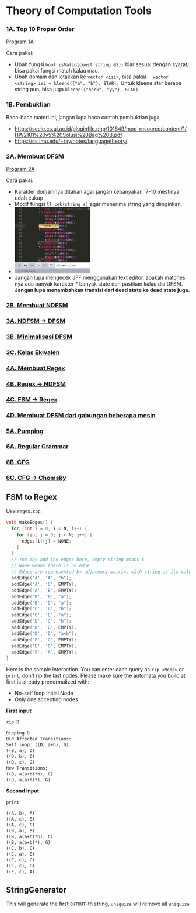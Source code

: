 # Theory of Computation Tools

### 1A. Top 10 Proper Order

[Program 1A](./Kode/1A.cpp)

Cara pakai:

- Ubah fungsi `bool isValid(const string &S);` biar sesuai dengan syarat, bisa pakai fungsi match kalau mau.
- Ubah domain dan letakkan ke `vector <isi>`, bisa pakai `  vector <string> isi = kleene({"a", "b"}, STAR);` Untuk kleene star berapa string pun, bisa juga `kleene({"hock", "yy"}, STAR)`.

### 1B. Pembuktian

Baca-baca materi ini, jangan lupa baca contoh pembuktian juga.

- https://scele.cs.ui.ac.id/pluginfile.php/101649/mod_resource/content/1/HW2101%20v5%20Solusi%20Bag%20B.pdf
- https://cs.lmu.edu/~ray/notes/languagetheory/

### 2A. Membuat DFSM

[Program 2A](./Kode/2A.cpp)

Cara pakai:

- Karakter domainnya ditahan agar jangan kebanyakan, 7-10 mestinya udah cukup
- Modif fungsi `ll cek(string s)` agar menerima string yang diinginkan.
- <img src="README.assets/image-20210418174150693.png" alt="image-20210418174150693" style="zoom:33%;" />
- Jangan lupa mengecek JFF menggunakan text editor, apakah matches nya ada banyak karakter * banyak state dan pastikan kalau dia DFSM. **Jangan lupa menambahkan transisi dari dead state ke dead state juga.**

### [2B. Membuat NDFSM](./2B.cpp)
### [3A. NDFSM -> DFSM](./3A.cpp)
### [3B. Minimalisasi DFSM](./3B.cpp)
### [3C. Kelas Ekivalen](./3C.cpp)
### [4A. Membuat Regex](./4A.cpp)
### [4B. Regex -> NDFSM](.4B.cpp)
### [4C. FSM -> Regex](./4C.cpp)
### [4D. Membuat DFSM dari gabungan beberapa mesin](./4D.cpp)
### [5A. Pumping](./5A.cpp)
### [6A. Regular Grammar](./6A.cpp)
### [6B. CFG](./6A.cpp)
### [6C. CFG -> Chomsky](./6C.cpp)

## FSM to Regex

Use `regex.cpp`.

```c++
void makeEdges() {
  for (int i = 0; i < N; i++) {
    for (int j = 0; j < N; j++) {
      edges[i][j] = NONE;
    }
  }
  // You may add the edges here, empty string means ε
  // None means there is no edge
  // Edges are represented by adjacency matrix, with string as its values
  addEdge('A', 'A', "b");
  addEdge('A', 'C', EMPTY);
  addEdge('A', 'B', EMPTY);
  addEdge('B', 'B', "a");
  addEdge('B', 'D', "a");
  addEdge('C', 'C', "b");
  addEdge('C', 'E', "a");
  addEdge('D', 'C', "b");
  addEdge('D', 'G', EMPTY);
  addEdge('D', 'D', "a+b");
  addEdge('E', 'C', EMPTY);
  addEdge('E', 'G', EMPTY);
  addEdge('F', 'A', EMPTY);
}
```

Here is the sample interaction. You can enter each query as `rip <Node>` or `print`, don't rip the last nodes. Please make sure the automata you build at first is already prenormalized with:

- No-self loop Initial Node
- Only one accepting nodes

**First input**

```
rip D
```
```
Ripping D
Old Affected Transitions: 
Self loop: ((D, a+b), D)
((B, a), D)
((D, b), C)
((D, ε), G)
New Transitions: 
((B, a(a+b)*b), C)
((B, a(a+b)*), G)
```
**Second input**

```
print
```
```
((A, b), A)
((A, ε), B)
((A, ε), C)
((B, a), B)
((B, a(a+b)*b), C)
((B, a(a+b)*), G)
((C, b), C)
((C, a), E)
((E, ε), C)
((E, ε), G)
((F, ε), A)
```

## StringGenerator

This will generate the first `CNTOUT`-th string, `uniquize` will remove all `uniquize` 